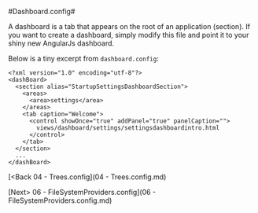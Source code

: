 #Dashboard.config#

A dashboard is a tab that appears on the root of an application (section).  If you want to create a dashboard, simply modify this file and point it to your shiny new AngularJs dashboard.

Below is a tiny excerpt from `dashboard.config`:

```
<?xml version="1.0" encoding="utf-8"?>
<dashBoard>
  <section alias="StartupSettingsDashboardSection">
    <areas>
      <area>settings</area>
    </areas>
    <tab caption="Welcome">
      <control showOnce="true" addPanel="true" panelCaption="">
        views/dashboard/settings/settingsdashboardintro.html
      </control>
    </tab>
  </section>
  ...
</dashBoard>
```

[<Back 04 - Trees.config](04 - Trees.config.md)

[Next> 06 - FileSystemProviders.config](06 - FileSystemProviders.config.md)